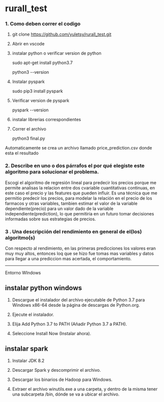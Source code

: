 # rurall_test

### 1. Como deben correr el codigo
1. git clone https://github.com/yuletsy/rurall_test.git

2. Abrir en vscode

3. instalar python o verificar version de python

   sudo apt-get install python3.7
   
   python3 --version

4. Instalar pyspark

   sudo pip3 install pyspark

5. Verificar version de pyspark

   pyspark --version
   
6. instalar librerias correspondientes

7. Correr el archivo 

   python3 final.py

Automaticamente se crea un archivo llamado price_prediction.csv donde esta el resultado

###  2. Describe en uno o dos párrafos el por qué elegiste este algoritmo para solucionar el problema.

Escogi el algoritmo de regresión lineal para predecir los precios porque me permite analisas la relacion entre dos cvariable cuantitativas continuas, en este caso el precio y las features que pueden influir. 
Es una técnica que me permitio predecir los precios, para modelar la relación en el precio de los farmacos y otras variables, tambien estimar el valor de la variable dependiente(precio) para un valor dado de la variable independiente(prediction), lo que permitiria en un futuro tomar decisiones informadas sobre sus estrategias de precios.

### 3 . Una descripción del rendimiento en general de el(los) algoritmo(s)

Con respecto al rendimiento, en las primeras predicciones los valores eran muy muy altos, entonces loq que se hizo fue tomas mas variables y datos para llegar a una prediccion mas acertada, el comportamiento.

--------------------------------------------------------------------------------------------------------------------------------------------------------
Entorno WIndows

## instalar python windows

1. Descargue el instalador del archivo ejecutable de Python 3.7 para Windows x86-64 desde la página de descargas de Python.org.

2. Ejecute el instalador.

3. Elija Add Python 3.7 to PATH (Añadir Python 3.7 a PATH).

4. Seleccione Install Now (Instalar ahora).

## instalar spark

1. Instalar JDK 8.2

2. Descargar Spark y descomprimir el archivo.

3. Descargar los binarios de Hadoop para Windows.

4. Extraer el archivo winutils.exe a una carpeta, y dentro de la misma tener una subcarpeta /bin, dónde se va a ubicar el archivo.
